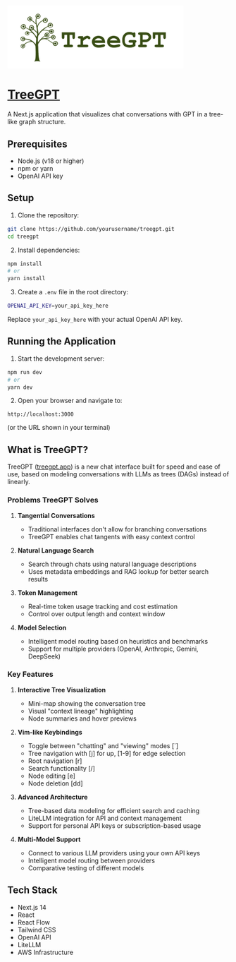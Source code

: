 <img src="public/treeGPTLogoWhite.png" alt="TreeGPT Logo" width="400"/>

# [TreeGPT](https://treegpt.app/)

A Next.js application that visualizes chat conversations with GPT in a tree-like graph structure.

## Prerequisites

- Node.js (v18 or higher)
- npm or yarn
- OpenAI API key

## Setup

1. Clone the repository:

```bash
git clone https://github.com/yourusername/treegpt.git
cd treegpt
```

2. Install dependencies:

```bash
npm install
# or
yarn install
```

3. Create a `.env` file in the root directory:

```bash
OPENAI_API_KEY=your_api_key_here
```

Replace `your_api_key_here` with your actual OpenAI API key.

## Running the Application

1. Start the development server:

```bash
npm run dev
# or
yarn dev
```

2. Open your browser and navigate to:

```
http://localhost:3000
```

(or the URL shown in your terminal)

## What is TreeGPT?

TreeGPT ([treegpt.app](https://treegpt.app)) is a new chat interface built for speed and ease of use, based on modeling conversations with LLMs as trees (DAGs) instead of linearly.

### Problems TreeGPT Solves

1. **Tangential Conversations**

   - Traditional interfaces don't allow for branching conversations
   - TreeGPT enables chat tangents with easy context control

2. **Natural Language Search**

   - Search through chats using natural language descriptions
   - Uses metadata embeddings and RAG lookup for better search results

3. **Token Management**

   - Real-time token usage tracking and cost estimation
   - Control over output length and context window

4. **Model Selection**
   - Intelligent model routing based on heuristics and benchmarks
   - Support for multiple providers (OpenAI, Anthropic, Gemini, DeepSeek)

### Key Features

1. **Interactive Tree Visualization**

   - Mini-map showing the conversation tree
   - Visual "context lineage" highlighting
   - Node summaries and hover previews

2. **Vim-like Keybindings**

   - Toggle between "chatting" and "viewing" modes [`]
   - Tree navigation with [j] for up, [1-9] for edge selection
   - Root navigation [r]
   - Search functionality [/]
   - Node editing [e]
   - Node deletion [dd]

3. **Advanced Architecture**

   - Tree-based data modeling for efficient search and caching
   - LiteLLM integration for API and context management
   - Support for personal API keys or subscription-based usage

4. **Multi-Model Support**
   - Connect to various LLM providers using your own API keys
   - Intelligent model routing between providers
   - Comparative testing of different models

## Tech Stack

- Next.js 14
- React
- React Flow
- Tailwind CSS
- OpenAI API
- LiteLLM
- AWS Infrastructure
